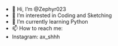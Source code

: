 - 👋 Hi, I’m @Zephyr023
- 👀 I’m interested in Coding and Sketching
- 🌱 I’m currently learning Python
- 📫 How to reach me:
- Instagram: ax_shhh

<!---
Zephyr023/Zephyr023 is a ✨ special ✨ repository because its `README.md` (this file) appears on your GitHub profile.
You can click the Preview link to take a look at your changes.
--->
